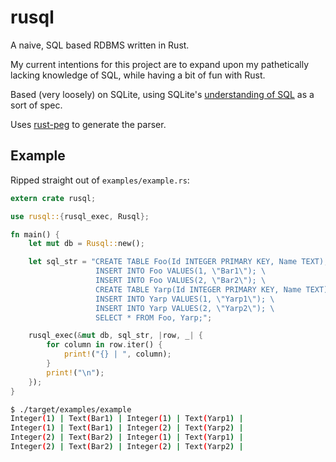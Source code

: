 # rusql

A naive, SQL based RDBMS written in Rust.

My current intentions for this project are to expand upon my pathetically
lacking knowledge of SQL, while having a bit of fun with Rust.

Based (very loosely) on SQLite, using SQLite's [understanding of SQL](https://www.sqlite.org/lang.html) as a sort of spec.

Uses [rust-peg](https://github.com/kevinmehall/rust-peg) to generate the parser.

## Example

Ripped straight out of `examples/example.rs`:

``` rust
extern crate rusql;

use rusql::{rusql_exec, Rusql};

fn main() {
    let mut db = Rusql::new();

    let sql_str = "CREATE TABLE Foo(Id INTEGER PRIMARY KEY, Name TEXT); \
                   INSERT INTO Foo VALUES(1, \"Bar1\"); \
                   INSERT INTO Foo VALUES(2, \"Bar2\"); \
                   CREATE TABLE Yarp(Id INTEGER PRIMARY KEY, Name TEXT); \
                   INSERT INTO Yarp VALUES(1, \"Yarp1\"); \
                   INSERT INTO Yarp VALUES(2, \"Yarp2\"); \
                   SELECT * FROM Foo, Yarp;";

    rusql_exec(&mut db, sql_str, |row, _| {
        for column in row.iter() {
            print!("{} | ", column);
        }
        print!("\n");
    });
}
```

``` sh
$ ./target/examples/example 
Integer(1) | Text(Bar1) | Integer(1) | Text(Yarp1) |
Integer(1) | Text(Bar1) | Integer(2) | Text(Yarp2) |
Integer(2) | Text(Bar2) | Integer(1) | Text(Yarp1) |
Integer(2) | Text(Bar2) | Integer(2) | Text(Yarp2) |
```

